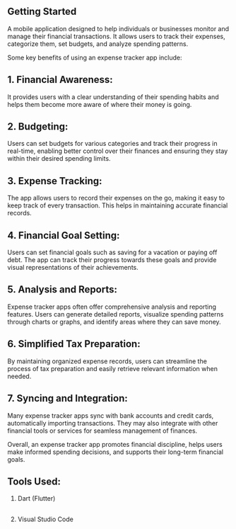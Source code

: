 ## Getting Started

A mobile application designed to help individuals or businesses monitor and manage their financial transactions. It allows users to track their expenses, categorize them, set budgets, and analyze spending patterns.

Some key benefits of using an expense tracker app include:

## 1. Financial Awareness: 
It provides users with a clear understanding of their spending habits and helps them become more aware of where their money is going.

## 2. Budgeting: 
Users can set budgets for various categories and track their progress in real-time, enabling better control over their finances and ensuring they stay within their desired spending limits.

## 3. Expense Tracking: 
The app allows users to record their expenses on the go, making it easy to keep track of every transaction. This helps in maintaining accurate financial records.

## 4. Financial Goal Setting: 
Users can set financial goals such as saving for a vacation or paying off debt. The app can track their progress towards these goals and provide visual representations of their achievements.

## 5. Analysis and Reports: 
Expense tracker apps often offer comprehensive analysis and reporting features. Users can generate detailed reports, visualize spending patterns through charts or graphs, and identify areas where they can save money.

## 6. Simplified Tax Preparation: 
By maintaining organized expense records, users can streamline the process of tax preparation and easily retrieve relevant information when needed.

## 7. Syncing and Integration: 
Many expense tracker apps sync with bank accounts and credit cards, automatically importing transactions. They may also integrate with other financial tools or services for seamless management of finances.



Overall, an expense tracker app promotes financial discipline, helps users make informed spending decisions, and supports their long-term financial goals.

## Tools Used:
1. Dart (Flutter)
## 
2. Visual Studio Code

